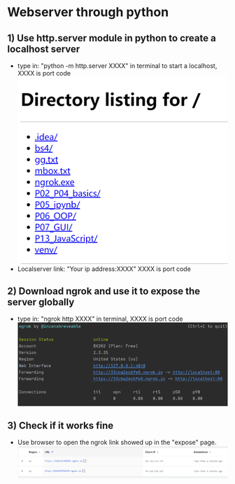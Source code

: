 # Webserver through python
## 1) Use http.server module in python to create a localhost server
- type in: "python -m http.server XXXX" in terminal to start a localhost, XXXX is port code
![Server Page](server_page.png)
- Localserver link: "Your ip address:XXXX" XXXX is port code
## 2) Download ngrok and use it to expose the server globally
- type in: "ngrok http XXXX" in terminal, XXXX is port code
![Expose Server](expose_localserver.png)
## 3) Check if it works fine
- Use browser to open the ngrok link showed up in the "expose" page.
![ngrok link to localserver](link_to_host.png)
